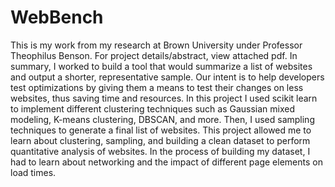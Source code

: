 # WebBench

This is my work from my research at Brown University under Professor Theophilus Benson. For project details/abstract, view attached pdf. In summary, I worked to build a tool that would summarize a list of websites and output a shorter, representative sample. Our intent is to help developers test optimizations by giving them a means to test their changes on less websites, thus saving time and resources. In this project I used scikit learn to implement different clustering techniques such as Gaussian mixed modeling, K-means clustering, DBSCAN, and more. Then, I used sampling techniques to generate a final list of websites. This project allowed me to learn about clustering, sampling, and building a clean dataset to perform quantitative analysis of websites. In the process of building my dataset, I had to learn about networking and the impact of different page elements on load times. 
